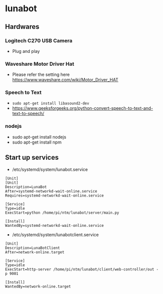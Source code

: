 # lunabot

## Hardwares
### Logitech C270 USB Camera
- Plug and play
### Waveshare Motor Driver Hat
- Please refer the setting here https://www.waveshare.com/wiki/Motor_Driver_HAT
### Speech to Text
- `sudo apt-get install libasound2-dev`
- https://www.geeksforgeeks.org/python-convert-speech-to-text-and-text-to-speech/

### nodejs
- sudo apt-get install nodejs
- sudo apt-get install npm

## Start up services
- /etc/systemd/system/lunabot.service
```
[Unit]
[Unit]
Description=LunaBot
After=systemd-networkd-wait-online.service
Requires=systemd-networkd-wait-online.service

[Service]
Type=idle
ExecStart=python /home/pi/ntm/lunabot/server/main.py

[Install]
WantedBy=systemd-networkd-wait-online.service
```

- /etc/systemd/system/lunabotclient.service
```
[Unit]
Description=LunaBotClient
After=network-online.target

[Service]
Type=idle
ExecStart=http-server /home/pi/ntm/lunabot/client/web-controller/out -p 9001

[Install]
WantedBy=network-online.target
```